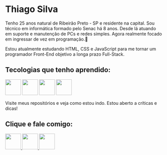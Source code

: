 
<h1>Thiago Silva</h1>
<div class="sobre"> 
  <p>Tenho 25 anos natural de Ribeirão Preto - SP e residente na capital. Sou técnico em informática formado pelo Senac há 8 anos. Desde lá atuando em suporte e manutenção de PCs e redes simples. Agora realmente focado em ingressar de vez em programação.💞️</p>

  <p>Estou atualmente estudando HTML, CSS e JavaScript para me tornar um programador Front-End objetivo a longa prazo Full-Stack.</p>
</div>

<div>
  <h2>Tecologias que tenho aprendido:</h2>
  
  <img margin-left=10px src="https://user-images.githubusercontent.com/53449883/170876174-477598ac-fa49-40a7-ad09-60618ecb4b53.png" width= 50px>
  <img class="css" src="https://user-images.githubusercontent.com/53449883/170876176-2afc0105-84ab-4ef2-9503-92f04cd4e2dc.png" width= 50px>
  <img class="javascript" src="https://user-images.githubusercontent.com/53449883/170876173-b20a2bdc-40d2-4098-bccf-3b8073d2d941.png" width= 50px>
  <img class="python" src="https://user-images.githubusercontent.com/53449883/170876175-1c45a8ce-b92c-40df-846d-4dbf9018cf6d.png" width= 50px>
  
  <p>Visite meus repositórios e veja como estou indo. Estou aberto a críticas e dicas!</p>

</div>

<h2>Clique e fale comigo:</h2>

<div>
  <a href="www.linkedin.com/in/thiago-silva-7b4961163">
      <img class="linkedin" src="https://user-images.githubusercontent.com/53449883/170874730-872c8261-9566-41eb-bc20-94ee658094f6.png" width= 50px>
  <a/>

  <a href="www.linkedin.com/in/thiago-silva-7b4961163">
      <img class="gmail" src="https://user-images.githubusercontent.com/53449883/170874728-45b2bfeb-7ee4-4b0e-9877-660ae75babd3.png" width= 50px>
  <a/>
  
  <a href="www.linkedin.com/in/thiago-silva-7b4961163">
      <img class="instagram" src="https://user-images.githubusercontent.com/53449883/170874731-e39b0647-daae-4fd7-bcc2-52b4ea986ce4.png" width= 50px>
  <a/>
</div>

<!---
tsdev96/tsdev96 is a ✨ special ✨ repository because its `README.md` (this file) appears on your GitHub profile.
You can click the Preview link to take a look at your changes.
--->
